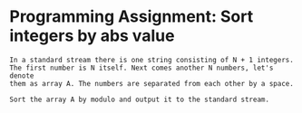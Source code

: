 # Programming Assignment: Sort integers by abs value

    In a standard stream there is one string consisting of N + 1 integers.
    The first number is N itself. Next comes another N numbers, let's denote
    them as array A. The numbers are separated from each other by a space.

    Sort the array A by modulo and output it to the standard stream.
